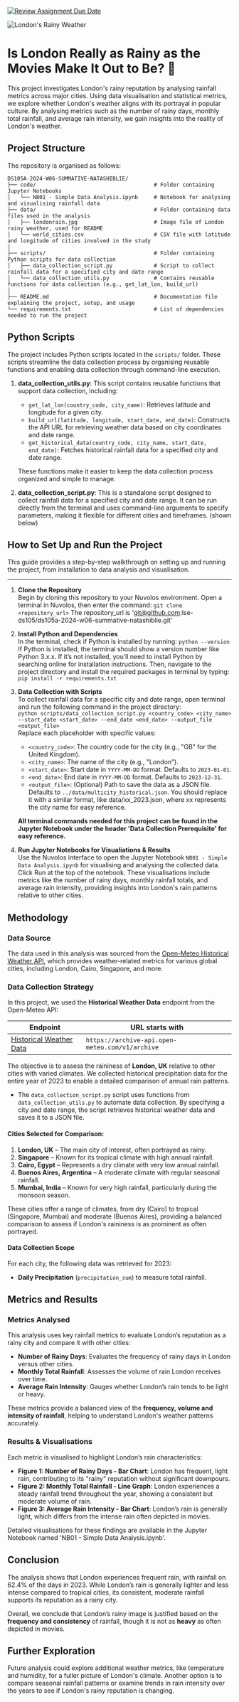 [![Review Assignment Due Date](https://classroom.github.com/assets/deadline-readme-button-22041afd0340ce965d47ae6ef1cefeee28c7c493a6346c4f15d667ab976d596c.svg)](https://classroom.github.com/a/16Ytx_fz)

![London's Rainy Weather](./data/londonrain.jpg)

# Is London Really as Rainy as the Movies Make It Out to Be? 🤔

This project investigates London's rainy reputation by analysing rainfall metrics across major cities. Using data visualisation and statistical metrics, we explore whether London's weather aligns with its portrayal in popular culture. By analysing metrics such as the number of rainy days, monthly total rainfall, and average rain intensity, we gain insights into the reality of London's weather.

## Project Structure

The repository is organised as follows:

```
DS105A-2024-W06-SUMMATIVE-NATASHIBLIE/
├── code/                                     # Folder containing Jupyter Notebooks 
│   └── NB01 - Simple Data Analysis.ipynb     # Notebook for analysing and visualising rainfall data
├── data/                                     # Folder containing data files used in the analysis
│   ├── londonrain.jpg                        # Image file of London rainy weather, used for README
│   └── world_cities.csv                      # CSV file with latitude and longitude of cities involved in the study
│
├── scripts/                                  # Folder containing Python scripts for data collection
│   ├── data_collection_script.py             # Script to collect rainfall data for a specified city and date range
│   └── data_collection_utils.py              # Contains reusable functions for data collection (e.g., get_lat_lon, build_url)
│
├── README.md                                 # Documentation file explaining the project, setup, and usage
└── requirements.txt                          # List of dependencies needed to run the project

```

## Python Scripts

The project includes Python scripts located in the `scripts/` folder. These scripts streamline the data collection process by organising reusable functions and enabling data collection through command-line execution.

1. **data_collection_utils.py**: This script contains reusable functions that support data collection, including:
   - `get_lat_lon(country_code, city_name)`: Retrieves latitude and longitude for a given city.
   - `build_url(latitude, longitude, start_date, end_date)`: Constructs the API URL for retrieving weather data based on city coordinates and date range.
   - `get_historical_data(country_code, city_name, start_date, end_date)`: Fetches historical rainfall data for a specified city and date range.

   These functions make it easier to keep the data collection process organized and simple to manage.

2. **data_collection_script.py**: This is a standalone script designed to collect rainfall data for a specified city and date range. It can be run directly from the terminal and uses command-line arguments to specify parameters, making it flexible for different cities and timeframes. (shown below)

## How to Set Up and Run the Project

This guide provides a step-by-step walkthrough on setting up and running the project, from installation to data analysis and visualisation.

---

1. **Clone the Repository**  
   Begin by cloning this repository to your Nuvolos environment. Open a terminal in Nuvolos, then enter the command: `git clone <repository_url>`
   The repository_url is 'git@github.com:lse-ds105/ds105a-2024-w06-summative-natashiblie.git'

2. **Install Python and Dependencies**  
   In the terminal, check if Python is installed by running: `python --version`  
   If Python is installed, the terminal should show a version number like Python 3.x.x. If it’s not installed, you’ll need to install Python by searching online for installation instructions.
   Then, navigate to the project directory and install the required packages in  terminal by typing: `pip install -r requirements.txt`

3. **Data Collection with Scripts**  
   To collect rainfall data for a specific city and date range, open terminal and run the following command in the project directory:  
   `python scripts/data_collection_script.py <country_code> <city_name> --start_date <start_date> --end_date <end_date> --output_file <output_file>`  
   Replace each placeholder with specific values:  
   - `<country_code>`: The country code for the city (e.g., "GB" for the United Kingdom).  
   - `<city_name>`: The name of the city (e.g., "London").  
   - `<start_date>`: Start date in `YYYY-MM-DD` format. Defaults to `2023-01-01`.  
   - `<end_date>`: End date in `YYYY-MM-DD` format. Defaults to `2023-12-31`.  
   - `<output_file>`: (Optional) Path to save the data as a JSON file. Defaults to `../data/multicity_historical.json`. You should replace it with a similar format, like data/xx_2023.json, where xx represents the city name for easy reference.

   **All terminal commands needed for this project can be found in the Jupyter Notebook under the header 'Data Collection Prerequisite' for easy reference.**

4. **Run Jupyter Notebooks for Visualiations & Results**  
   Use the Nuvolos interface to open the Jupyter Notebook `NB01 - Simple Data Analysis.ipynb` for visualising and analysing the collected data. Click Run at the top of the notebook. These visualisations include metrics like the number of rainy days, monthly rainfall totals, and average rain intensity, providing insights into London's rain patterns relative to other cities.


## Methodology

### Data Source
The data used in this analysis was sourced from the [Open-Meteo Historical Weather API](https://open-meteo.com/en/docs/historical-weather-api), which provides weather-related metrics for various global cities, including London, Cairo, Singapore, and more.

### Data Collection Strategy
In this project, we used the **Historical Weather Data** endpoint from the Open-Meteo API:

| Endpoint         | URL starts with                                      |
|------------------|------------------------------------------------------|
| [Historical Weather Data](https://open-meteo.com/en/docs/historical-weather-api) | `https://archive-api.open-meteo.com/v1/archive` |

The objective is to assess the raininess of **London, UK** relative to other cities with varied climates. We collected historical precipitation data for the entire year of 2023 to enable a detailed comparison of annual rain patterns.

- The `data_collection_script.py` script uses functions from `data_collection_utils.py` to automate data collection. By specifying a city and date range, the script retrieves historical weather data and saves it to a JSON file.


#### Cities Selected for Comparison:
1. **London, UK** – The main city of interest, often portrayed as rainy.
2. **Singapore** – Known for its tropical climate with high annual rainfall.
3. **Cairo, Egypt** – Represents a dry climate with very low annual rainfall.
4. **Buenos Aires, Argentina** – A moderate climate with regular seasonal rainfall.
5. **Mumbai, India** – Known for very high rainfall, particularly during the monsoon season.

These cities offer a range of climates, from dry (Cairo) to tropical (Singapore, Mumbai) and moderate (Buenos Aires), providing a balanced comparison to assess if London's raininess is as prominent as often portrayed.

#### Data Collection Scope
For each city, the following data was retrieved for 2023:
- **Daily Precipitation** (`precipitation_sum`) to measure total rainfall.

## Metrics and Results

### Metrics Analysed
This analysis uses key rainfall metrics to evaluate London’s reputation as a rainy city and compare it with other cities:

- **Number of Rainy Days**: Evaluates the frequency of rainy days in London versus other cities.
- **Monthly Total Rainfall**: Assesses the volume of rain London receives over time.
- **Average Rain Intensity**: Gauges whether London’s rain tends to be light or heavy.

These metrics provide a balanced view of the **frequency, volume and intensity of rainfall**, helping to understand London's weather patterns accurately.

### Results & Visualisations
Each metric is visualised to highlight London’s rain characteristics:

- **Figure 1: Number of Rainy Days - Bar Chart**: London has frequent, light rain, contributing to its "rainy" reputation without significant downpours.
- **Figure 2: Monthly Total Rainfall - Line Graph**: London experiences a steady rainfall trend throughout the year, showing a consistent but moderate volume of rain.
- **Figure 3: Average Rain Intensity - Bar Chart**: London’s rain is generally light, which differs from the intense rain often depicted in movies.

Detailed visualisations for these findings are available in the Jupyter Notebook named 'NB01 - Simple Data Analysis.ipynb'.


## Conclusion

The analysis shows that London experiences frequent rain, with rainfall on 62.4% of the days in 2023. While London’s rain is generally lighter and less intense compared to tropical cities, its consistent, moderate rainfall supports its reputation as a rainy city. 

Overall, we conclude that London’s rainy image is justified based on the **frequency and consistency** of rainfall, though it is not as **heavy** as often depicted in movies.


## Further Exploration

Future analysis could explore additional weather metrics, like temperature and humidity, for a fuller picture of London's climate. Another option is to compare seasonal rainfall patterns or examine trends in rain intensity over the years to see if London's rainy reputation is changing.





